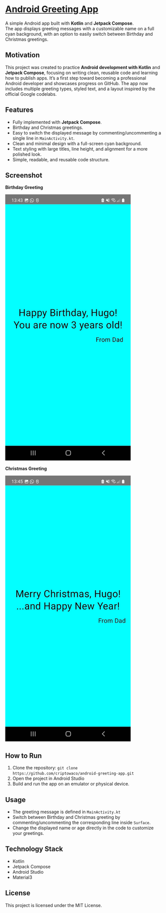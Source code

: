 # [Android Greeting App](https://github.com/criptowaco/android-greeting-app)

A simple Android app built with **Kotlin** and **Jetpack Compose**.  
The app displays greeting messages with a customizable name on a full cyan background, with an option to easily switch between Birthday and Christmas greetings.

## Motivation

This project was created to practice **Android development with Kotlin** and **Jetpack Compose**, focusing on writing clean, reusable code and learning how to publish apps. It’s a first step toward becoming a professional Android developer and showcases progress on GitHub. The app now includes multiple greeting types, styled text, and a layout inspired by the official Google codelabs.

## Features

- Fully implemented with **Jetpack Compose**.
- Birthday and Christmas greetings.
- Easy to switch the displayed message by commenting/uncommenting a single line in `MainActivity.kt`.
- Clean and minimal design with a full-screen cyan background.
- Text styling with large titles, line height, and alignment for a more polished look.
- Simple, readable, and reusable code structure.

## Screenshot

**Birthday Greeting**

<img src="screenshot1.png" alt="Birthday Greeting Screenshot" width="400"/>

**Christmas Greeting**

<img src="screenshot2.png" alt="Christmas Greeting Screenshot" width="400"/>

## How to Run

1. Clone the repository: `git clone https://github.com/criptowaco/android-greeting-app.git`
2. Open the project in Android Studio
3. Build and run the app on an emulator or physical device.

## Usage

- The greeting message is defined in `MainActivity.kt`
- Switch between Birthday and Christmas greeting by commenting/uncommenting the corresponding line inside `Surface`.
- Change the displayed name or age directly in the code to customize your greetings.

## Technology Stack

- Kotlin
- Jetpack Compose
- Android Studio
- Material3

## License

This project is licensed under the MIT License.

